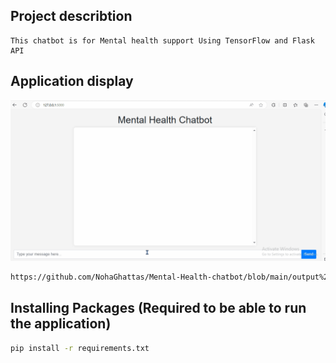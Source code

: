 ## Project describtion
    This chatbot is for Mental health support Using TensorFlow and Flask API

## Application display
![](https://github.com/NohaGhattas/Mental-Health-chatbot/blob/main/output%20src/Chatbot%20Run.gif)

```bash
https://github.com/NohaGhattas/Mental-Health-chatbot/blob/main/output%20src/Chatbot%20Run.gif
```

## Installing Packages  (Required to be able to run the application)
```bash
pip install -r requirements.txt
```